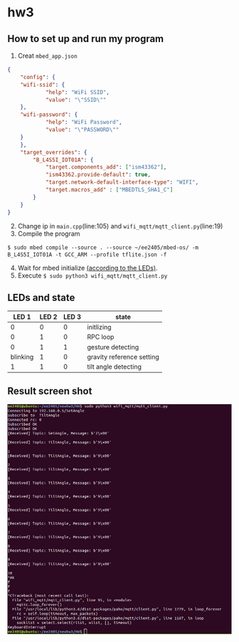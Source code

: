 # hw3

## How to set up and run my program
1. Creat ```mbed_app.json```
``` json
{
    "config": {
    "wifi-ssid": {
            "help": "WiFi SSID",
            "value": "\"SSID\""
    },
    "wifi-password": {
            "help": "WiFi Password",
            "value": "\"PASSWORD\""
    }
    },
    "target_overrides": {
        "B_L4S5I_IOT01A": {
            "target.components_add": ["ism43362"],
            "ism43362.provide-default": true,
            "target.network-default-interface-type": "WIFI",
            "target.macros_add" : ["MBEDTLS_SHA1_C"]
        }
    }
}
```
2. Change ip in ```main.cpp```(line:105) and ```wifi_mqtt/mqtt_client.py```(line:19)
3. Compile the program
```
$ sudo mbed compile --source . --source ~/ee2405/mbed-os/ -m B_L4S5I_IOT01A -t GCC_ARM --profile tflite.json -f
```
4. Wait for mbed initialize [(according to the LEDs)](#LEDs-and-state).
5. Execute ```$ sudo python3 wifi_mqtt/mqtt_client.py```

## LEDs and state 


| LED 1    | LED 2 | LED 3 | state                     |
| -------- | ----- | ----- | ------------------------- |
| 0        | 0     | 0     | initlizing                |
| 0        | 1     | 0     | RPC loop                  |
| 0        | 1     | 1     | gesture detecting         |
| blinking | 1     | 0     | gravity reference setting |
| 1        | 1     | 0     | tilt angle detecting      |

## Result screen shot
![](https://github.com/mm0809/hw3/blob/main/HW/img/Screenshot%20from%202021-05-10%2001-28-03.png?raw=true)
